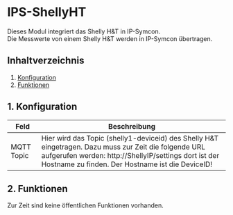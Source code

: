# IPS-ShellyHT
   Dieses Modul integriert das Shelly H&T in IP-Symcon.\
   Die Messwerte von einem Shelly H&T werden in IP-Symcon übertragen.
      
   ## Inhaltverzeichnis
   1. [Konfiguration](#1-konfiguration)
   2. [Funktionen](#2-funktionen)
   
   ## 1. Konfiguration
   
   Feld | Beschreibung
   ------------ | -------------
   MQTT Topic | Hier wird das Topic (shelly1-deviceid) des Shelly H&T eingetragen. Dazu muss zur Zeit die folgende URL aufgerufen werden: http://ShellyIP/settings dort ist der Hostname zu finden. Der Hostname ist die DeviceID!
   
   ## 2. Funktionen
   
   Zur Zeit sind keine öffentlichen Funktionen vorhanden.